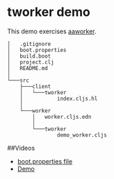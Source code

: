 # tworker demo

This demo exercises [aaworker](https://github.com/aatree/aaworker).

```
│   .gitignore
│   boot.properties
│   build.boot
│   project.clj
│   README.md
│
└───src
    ├───client
    │   └───tworker
    │           index.cljs.hl
    │
    └───worker
        │   worker.cljs.edn
        │
        └───tworker
                demo_worker.cljs
```

##Videos

- [boot.properties file](http://aatree.github.io/videos/boot.properties.html)
- [Demo](http://aatree.github.io/videos/tworker.html)
